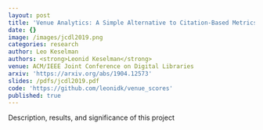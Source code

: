 ```yaml
---
layout: post
title: 'Venue Analytics: A Simple Alternative to Citation-Based Metrics'
date: {}
image: /images/jcdl2019.png
categories: research
author: Leo Keselman
authors: <strong>Leonid Keselman</strong>
venue: ACM/IEEE Joint Conference on Digital Libraries
arxiv: 'https://arxiv.org/abs/1904.12573'
slides: /pdfs/jcdl2019.pdf
code: 'https://github.com/leonidk/venue_scores'
published: true
---
```

Description, results, and significance of this project
